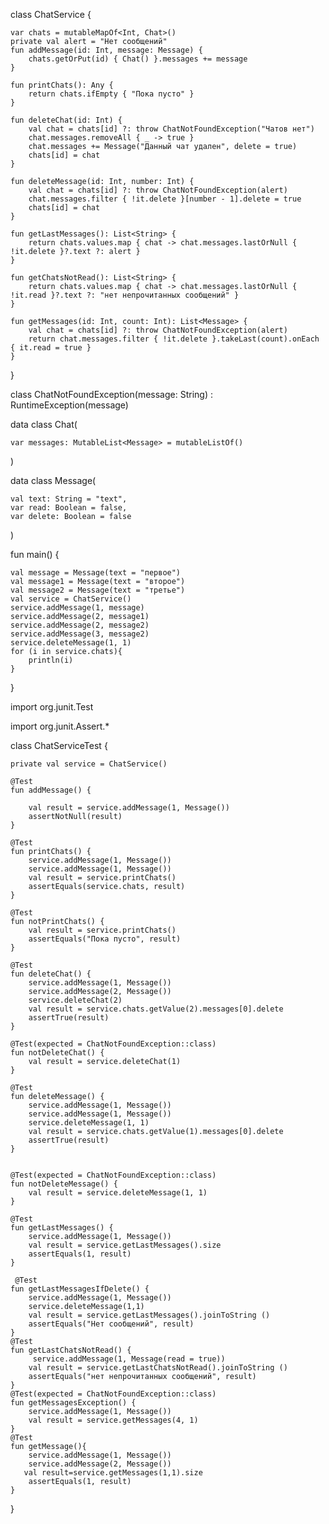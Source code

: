 class ChatService {

    var chats = mutableMapOf<Int, Chat>()
    private val alert = "Нет сообщений"
    fun addMessage(id: Int, message: Message) {
        chats.getOrPut(id) { Chat() }.messages += message
    }

    fun printChats(): Any {
        return chats.ifEmpty { "Пока пусто" }
    }

    fun deleteChat(id: Int) {
        val chat = chats[id] ?: throw ChatNotFoundException("Чатов нет")
        chat.messages.removeAll { _ -> true }
        chat.messages += Message("Данный чат удален", delete = true)
        chats[id] = chat
    }

    fun deleteMessage(id: Int, number: Int) {
        val chat = chats[id] ?: throw ChatNotFoundException(alert)
        chat.messages.filter { !it.delete }[number - 1].delete = true
        chats[id] = chat
    }

    fun getLastMessages(): List<String> {
        return chats.values.map { chat -> chat.messages.lastOrNull { !it.delete }?.text ?: alert }
    }

    fun getChatsNotRead(): List<String> {
        return chats.values.map { chat -> chat.messages.lastOrNull { !it.read }?.text ?: "нет непрочитанных сообщений" }
    }

    fun getMessages(id: Int, count: Int): List<Message> {
        val chat = chats[id] ?: throw ChatNotFoundException(alert)
        return chat.messages.filter { !it.delete }.takeLast(count).onEach { it.read = true }
    }


}

class ChatNotFoundException(message: String) : RuntimeException(message)

data class Chat(

    var messages: MutableList<Message> = mutableListOf()
)

data class Message(

    val text: String = "text",
    var read: Boolean = false,
    var delete: Boolean = false
)

fun main() {

    val message = Message(text = "первое")
    val message1 = Message(text = "второе")
    val message2 = Message(text = "третье")
    val service = ChatService()
    service.addMessage(1, message)
    service.addMessage(2, message1)
    service.addMessage(2, message2)
    service.addMessage(3, message2)
    service.deleteMessage(1, 1)
    for (i in service.chats){
        println(i)
    }
}


import org.junit.Test

import org.junit.Assert.*

class ChatServiceTest {

    private val service = ChatService()

    @Test
    fun addMessage() {

        val result = service.addMessage(1, Message())
        assertNotNull(result)
    }

    @Test
    fun printChats() {
        service.addMessage(1, Message())
        service.addMessage(1, Message())
        val result = service.printChats()
        assertEquals(service.chats, result)
    }

    @Test
    fun notPrintChats() {
        val result = service.printChats()
        assertEquals("Пока пусто", result)
    }

    @Test
    fun deleteChat() {
        service.addMessage(1, Message())
        service.addMessage(2, Message())
        service.deleteChat(2)
        val result = service.chats.getValue(2).messages[0].delete
        assertTrue(result)
    }

    @Test(expected = ChatNotFoundException::class)
    fun notDeleteChat() {
        val result = service.deleteChat(1)
    }

    @Test
    fun deleteMessage() {
        service.addMessage(1, Message())
        service.addMessage(1, Message())
        service.deleteMessage(1, 1)
        val result = service.chats.getValue(1).messages[0].delete
        assertTrue(result)
    }


    @Test(expected = ChatNotFoundException::class)
    fun notDeleteMessage() {
        val result = service.deleteMessage(1, 1)
    }

    @Test
    fun getLastMessages() {
        service.addMessage(1, Message())
        val result = service.getLastMessages().size
        assertEquals(1, result)
    }

     @Test
    fun getLastMessagesIfDelete() {
        service.addMessage(1, Message())
        service.deleteMessage(1,1)
        val result = service.getLastMessages().joinToString ()
        assertEquals("Нет сообщений", result)
    }
    @Test
    fun getLastChatsNotRead() {
         service.addMessage(1, Message(read = true))
        val result = service.getLastChatsNotRead().joinToString ()
        assertEquals("нет непрочитанных сообщений", result)
    }
    @Test(expected = ChatNotFoundException::class)
    fun getMessagesException() {
        service.addMessage(1, Message())
        val result = service.getMessages(4, 1)
    }
    @Test
    fun getMessage(){
        service.addMessage(1, Message())
        service.addMessage(2, Message())
       val result=service.getMessages(1,1).size
        assertEquals(1, result)
    }
}


